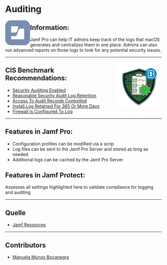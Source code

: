 # Auditing

<img align= "left" src="https://github.com/apfelwerk/JamfProtectInsights/blob/main/Extra/Jamf%20Logo.png" width="80">

## Information:
Jamf Pro can help IT admins keep track of the logs that macOS generates and centralizes them in one place. Admins can also run advanced reports on those logs to look for any potential security issues.

----
<img align= "right" src="https://github.com/apfelwerk/JamfProtectInsights/blob/main/Extra/CIS-macOS-Security.png" width="150">

## CIS Benchmark Recommendations:

* [Security Auditing Enabled](https://github.com/apfelwerk/JamfProtectInsights/blob/main/AuditingType/CIS_3.1_Security%20Auditing%20Enabled/FirstInfo_3.1.md)
* [Reasonable Security Audit Log Retention](https://github.com/apfelwerk/JamfProtectInsights/blob/main/AuditingType/CIS_3.4_Reasonable%20Security%20Audit%20Log%20Retention/FirstInfo_3.4.md)
* [Access To Audit Records Controlled](https://github.com/apfelwerk/JamfProtectInsights/blob/main/AuditingType/CIS_3.5_Access%20To%20Audit%20Records%20Controlled/FirstInfo_3.5.md)
* [Install.Log Retained For 365 Or More Days](https://github.com/apfelwerk/JamfProtectInsights/blob/main/AuditingType/CIS_3.3_Install.Log%20Retained%20For%20365%20Or%20More%20Days/FirstInfo_3.3.md)
* [Firewall Is Configured To Log](https://github.com/apfelwerk/JamfProtectInsights/blob/main/AuditingType/CIS_3.6_Firewall%20Is%20Configured%20To%20Log/FirstInfo_3.6.md)


-----
## Features in Jamf Pro:

- Configuration profiles can be modified via a scrip
- Log files can be sent to the Jamf Pro Server and stored as long as needed
- Additional logs can be cached by the Jamf Pro Server

## Features in Jamf Protect:
Assesses all settings highlighted here to validate compliance for logging and auditing

---
## Quelle
* [Jamf Resources](https://www.jamf.com/resources/white-papers/macos-security-checklist/)

----
## Contributors
* [Manuela Munoz Bocanegra](https://github.com/manuelamunoz)